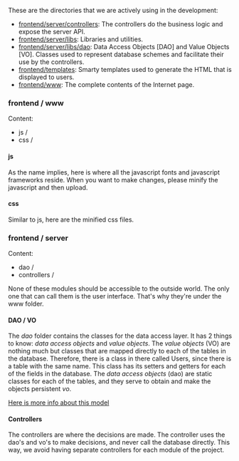 These are the directories that we are actively using in the development:

+ [frontend/server/controllers](https://github.com/kylelobo/The-Documentation-Compendium/tree/master/frontend/server/controllers): 
The controllers do the business logic and expose the server API.
+ [frontend/server/libs](https://github.com/The-Documentation-Compendium/tree/master/frontend/server/libs): Libraries and 
utilities.
+ [frontend/server/libs/dao](https://github.com/The-Documentation-Compendium/tree/master/frontend/server/libs/dao): Data 
Access Objects [DAO] and Value Objects [VO]. Classes used to represent database schemes and facilitate their use by the controllers.
+ [frontend/templates](https://github.com/The-Documentation-Compendium/tree/master/frontend/templates): Smarty templates 
used to generate the HTML that is displayed to users.
+ [frontend/www](https://github.com/The-Documentation-Compendium/tree/master/frontend/www): The complete contents of the 
Internet page.

### frontend / www
Content:

+ js /
+ css /

#### js
As the name implies, here is where all the javascript fonts and javascript frameworks reside. When you want to make changes, please minify the javascript and then upload.

#### css
Similar to js, here are the minified css files.

### frontend / server
Content:

* dao /
* controllers /

None of these modules should be accessible to the outside world. The only one that can call them is the user interface. That's why they're under the www folder.

#### DAO / VO

The *dao* folder contains the classes for the data access layer. It has 2 things to know: *data access objects* and *value objects*. The *value objects* (VO) are nothing much but classes that are mapped directly to each of the tables in the database. Therefore, there is a class in there called Users, since there is a table with the same name. This class has its setters and getters for each of the fields in the database. The *data access objects* (dao) are static classes for each of the tables, and they serve to obtain and make the objects persistent *vo*.

[Here is more info about this model](http://www.ibm.com/developerworks/java/library/j-dao/)

#### Controllers
The controllers are where the decisions are made. The controller uses the dao's and vo's to make decisions, and never call the database directly. This way, we avoid having separate controllers for each module of the project.
